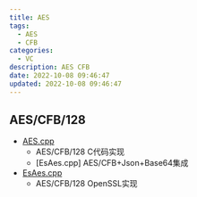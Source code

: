 ```yaml
---
title: AES
tags: 
  - AES
  - CFB
categories: 
  - VC
description: AES CFB
date: 2022-10-08 09:46:47
updated: 2022-10-08 09:46:47
---
```


## AES/CFB/128

+ [AES.cpp](\svn\eidcard\trunk\Windows\EidSdk\Public)
  + AES/CFB/128 C代码实现
  + [EsAes.cpp] AES/CFB+Json+Base64集成
+ [EsAes.cpp](\svn\esface\trunk\Android\libs\lib_auth\src\main\cpp\SdkPublic)
  + AES/CFB/128 OpenSSL实现
